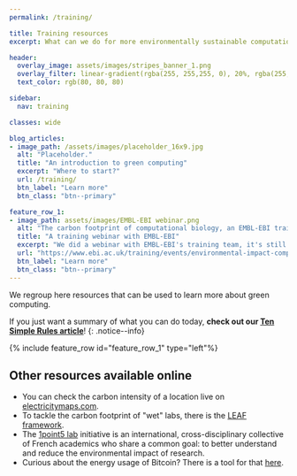 ```yaml
---
permalink: /training/

title: Training resources
excerpt: What can we do for more environmentally sustainable computational science?

header:
  overlay_image: assets/images/stripes_banner_1.png
  overlay_filter: linear-gradient(rgba(255, 255,255, 0), 20%, rgba(255, 255, 255, 1))
  text_color: rgb(80, 80, 80)

sidebar:
  nav: training

classes: wide

blog_articles:
- image_path: /assets/images/placeholder_16x9.jpg
  alt: "Placeholder."
  title: "An introduction to green computing"
  excerpt: "Where to start?"
  url: /training/
  btn_label: "Learn more"
  btn_class: "btn--primary"

feature_row_1:
- image_path: assets/images/EMBL-EBI webinar.png
  alt: "The carbon footprint of computational biology, an EMBL-EBI training webinar."
  title: "A training webinar with EMBL-EBI"
  excerpt: "We did a webinar with EMBL-EBI's training team, it's still available with the slides!"
  url: "https://www.ebi.ac.uk/training/events/environmental-impact-computational-biology/"
  btn_label: "Learn more"
  btn_class: "btn--primary"
---
```


We regroup here resources that can be used to learn more about green computing.

If you just want a summary of what you can do today, __check out our [Ten Simple Rules article](https://journals.plos.org/ploscompbiol/article?id=10.1371/journal.pcbi.1009324)__!
{: .notice--info}

<!-- :hourglass: &nbsp; More coming soon &nbsp; :hourglass:
{: .notice--warning} -->

{% include feature_row id="feature_row_1" type="left"%}

<!-- # Tutorials

{% include feature_row id="blog_articles" type="left"  %} -->

## Other resources available online

- You can check the carbon intensity of a location live on [electricitymaps.com](https://app.electricitymaps.com/map).
- To tackle the carbon footprint of "wet" labs, there is the [LEAF framework](https://www.ucl.ac.uk/sustainable/leaf/take-part-leaf).
- The [1point5 lab](https://labos1point5.org/) initiative is an international, cross-disciplinary collective of French academics who share a common goal: to better understand and reduce the environmental impact of research.
- Curious about the energy usage of Bitcoin? There is a tool for that [here](https://ccaf.io/cbeci/index).
